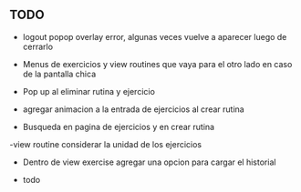 ## TODO
- logout popop overlay error, algunas veces vuelve a aparecer luego de cerrarlo

- Menus de exercicios y view routines que vaya para el otro lado en caso de la pantalla chica

- Pop up al eliminar rutina y ejercicio

- agregar animacion a la entrada de ejercicios al crear rutina

- Busqueda en pagina de ejercicios y en crear rutina

-view routine considerar la unidad de los ejercicios

- Dentro de view exercise agregar una opcion para cargar el historial

- todo